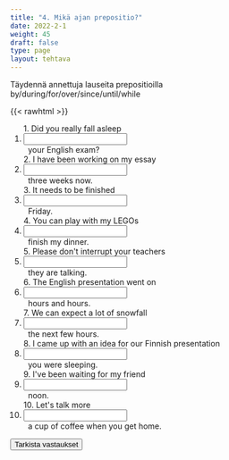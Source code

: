 ```yaml
---
title: "4. Mikä ajan prepositio?"
date: 2022-2-1
weight: 45
draft: false
type: page
layout: tehtava
---
```


Täydennä annettuja lauseita prepositioilla by/during/for/over/since/until/while

{{< rawhtml >}}
<div class="tehtava">
<form autocomplete="off">
  <ol>
  
<section>
1. Did you really fall asleep &nbsp;<li><input id="q1" type="text"/><span></span></li>&nbsp; your English exam?
</section>
<section>
2. I have been working on my essay &nbsp;<li><input id="q2" type="text"/><span></span></li>&nbsp; three weeks now.
</section>
<section>
3. It needs to be finished &nbsp;<li><input id="q3" type="text"/><span></span></li>&nbsp; Friday.
</section>
<section>
4. You can play with my LEGOs &nbsp;<li><input id="q4" type="text"/><span></span></li>&nbsp; finish my dinner.
</section>
<section>
5. Please don't interrupt your teachers &nbsp;<li><input id="q5" type="text"/><span></span></li>&nbsp; they are talking.
</section>
<section>
6. The English presentation went on &nbsp;<li><input id="q6" type="text"/><span></span></li>&nbsp; hours and hours. 
</section>
<section>
7. We can expect a lot of snowfall &nbsp;<li><input id="q7" type="text"/><span></span></li>&nbsp; the next few hours.
</section>
<section>
8. I came up with an idea for our Finnish presentation &nbsp;<li><input id="q8" type="text"/><span></span></li>&nbsp; you were sleeping.
</section>
<section>
9. I've been waiting for my friend &nbsp;<li><input id="q9" type="text"/><span></span></li>&nbsp; noon.
</section>
<section>
10. Let's talk more &nbsp;<li><input id="q10" type="text"/><span></span></li>&nbsp; a cup of coffee when you get home. 
</section> </ol>
  
 <link rel="stylesheet" type="text/css" href="/css/kirjoita1.css"/>

<div id="buttonWrapper">
   <input type="submit" id="submit" value="Tarkista vastaukset" />
   </div>
</form>

</div>


<script>
var answers = {
  "q1": ["during"],
  "q2": ["for"],
  "q3": ["by"],
  "q4": ["while"],
  "q5": ["while"],
  "q6": ["for"],
  "q7": ["over"],
  "q8": ["while"],
  "q9": ["since"],
  "q10": ["over"],
};

function markAnswers() {
  $("input[type='text']").each(function() {
    console.log($.inArray(this.value, answers[this.id]));
    if ($.inArray(this.value.toLowerCase().trim(), answers[this.id]) === -1) {
      $(this).parent()[0].setAttribute("class", "vaarin");
    } else {
      $(this).parent()[0].setAttribute("class", "oikein");
    }
  })
}

$("form").on("submit", function(e) {
  e.preventDefault();
  markAnswers();
});

const input = document.querySelector('.tehtava input');
const span = document.querySelector('.tehtava span');

document.querySelectorAll("input").forEach(elem => elem.addEventListener('input', function (event) {
    span.innerHTML = this.value.replace(/\s/g, '&nbsp;');
    this.style.width = span.offsetWidth + 'px';
}));

</script>
</rawhtml>